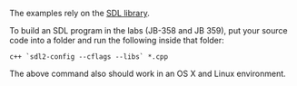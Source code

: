 The examples rely on the [SDL library](http://libsdl.org).

To build an SDL program in the labs (JB-358 and JB 359),
put your source code into a folder and run the following 
inside that folder:

~~~
c++ `sdl2-config --cflags --libs` *.cpp
~~~

The above command also should work in an OS X and Linux environment.

